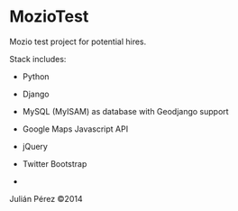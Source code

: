 MozioTest
========

Mozio test project for potential hires.

Stack includes:
- Python
- Django
- MySQL (MyISAM) as database with Geodjango support
- Google Maps Javascript API
- jQuery
- Twitter Bootstrap

-

Julián Pérez ©2014
